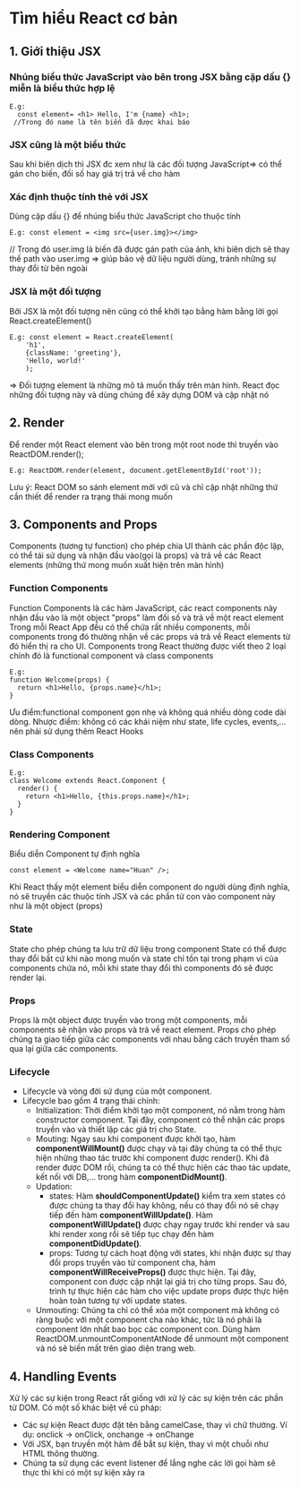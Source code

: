 # Tìm hiểu React cơ bản
## 1. Giới thiệu JSX
### Nhúng biểu thức JavaScript vào bên trong JSX bằng cặp dấu {} miễn là biểu thức hợp lệ
``` 
E.g: 
  const element= <h1> Hello, I'm {name} <h1>;
 //Trong đó name là tên biến đã được khai báo
```	
### JSX cũng là một biểu thức
Sau khi biên dịch thì JSX đc xem như là các đối tượng JavaScript=> có thể gán cho biến, đối số hay giá trị trả về cho hàm
### Xác định thuộc tính thẻ  với JSX
Dùng cặp dấu {} để nhúng biểu thức JavaScript cho thuộc tính
```
E.g: const element = <img src={user.img}></img>
```
// Trong đó user.img là biến đã được gán path của ảnh, khi biên dịch sẽ thay thế path vào user.img
=> giúp bảo vệ dữ liệu người dùng, tránh những sự thay đổi từ bên ngoài
### JSX là một đối tượng
Bởi JSX là một đối tượng nên cũng có thể khởi tạo bằng hàm bằng lời gọi React.createElement()
```
E.g: const element = React.createElement(
    'h1',
    {className: 'greeting'},
    'Hello, world!'
    );
```
=> Đối tượng element là những mô tả muốn thấy trên màn hình. React đọc những đối tượng này và dùng chúng để xây dựng
DOM và cập nhật nó
## 2. Render
Để render một React element vào bên trong một root node thì truyền vào ReactDOM.render();
```
E.g: ReactDOM.render(element, document.getElementById('root'));
```
Lưu ý: React DOM so sánh element mới với cũ và chỉ cập nhật những thứ cần thiết để render ra trạng thái mong muốn
## 3. Components and Props
Components (tương tự function) cho phép chia UI thành các phần độc lập, có thể tái sử dụng và nhận đầu vào(gọi là props) và trả về các React elements (những thứ mong muốn xuất hiện trên màn hình)

### Function Components
Function Components là các hàm JavaScript, các react components này nhận đầu vào là một object "props" làm đối số và trả về một react element
Trong mỗi React App đều có thể chứa rất nhiều components, mỗi components trong đó thường nhận về các props và trả về React elements từ đó hiển thị ra cho UI. Components trong React thường được viết theo 2 loại chính đó là functional component và class components
```
E.g: 
function Welcome(props) {
  return <h1>Hello, {props.name}</h1>;
}
```
Ưu điểm:functional component gọn nhẹ và không quá nhiều dòng code dài dòng.
Nhược điểm: không có các khái niệm như state, life cycles, events,... nên phải sử dụng thêm React Hooks	
### Class Components
```
E.g:
class Welcome extends React.Component {
  render() {
    return <h1>Hello, {this.props.name}</h1>;
  }
}
```
### Rendering Component
Biểu diễn Component tự định nghĩa
```
const element = <Welcome name="Huan" />;
```
Khi React thấy một element biểu  diễn component do người dùng định nghĩa, nó sẽ truyền các thuộc tính JSX và các phần tử con vào component này như là một object (props)
### State
State cho phép chúng ta lưu trữ dữ liệu trong component
State có thể được thay đổi bất cứ khi nào mong muốn và  state chỉ tồn tại trong phạm vi của components chứa nó, mỗi khi state thay đổi thì components đó sẽ được render lại.
### Props
Props là một object được truyền vào trong một components, mỗi components sẽ nhận vào props và trả về react element.
Props cho phép chúng ta giao tiếp giữa các components với nhau bằng cách truyền tham số qua lại giữa các components.
### Lifecycle
- Lifecycle và vòng đời sử dụng của một component.
- Lifecycle bao gồm 4 trạng thái chính:
  + Initialization:  Thời điểm khởi tạo một component, nó nằm trong hàm constructor component. Tại đây, component có thể nhận các props truyền vào và thiết lập các giá trị cho State.
  + Mouting: Ngay sau khi component được khởi tạo, hàm **componentWillMount()** được chạy và tại đây chúng ta có thể thực hiện những thao tác trước khi component được render(). Khi đã render được DOM rồi, chúng ta có thể thực hiện các thao tác update, kết nối với DB,... trong hàm **componentDidMount()**.
  + Updation:
    - states: Hàm **shouldComponentUpdate()** kiểm tra xem states có được chúng ta thay đổi hay không, nếu có thay đổi nó sẽ chạy tiếp đến hàm **componentWillUpdate()**. Hàm **componentWillUpdate()** được chạy ngay trước khi render và sau khi render xong rồi sẽ tiếp tục chạy đến hàm **componentDidUpdate()**. 
    -  props: Tương tự cách hoạt động với states, khi nhận được sự thay đổi props truyền vào từ component cha, hàm **componentWillReceiveProps()** được thực hiện. Tại đây, component con được cập nhật lại giá trị cho từng props. Sau đó, trình tự thực hiện các hàm cho việc update props được thực hiện hoàn toàn tương tự với update states.
  + Unmouting:  Chúng ta chỉ có thể xóa một component mà không có ràng buộc với một component cha nào khác, tức là nó phải là component lớn nhất bao bọc các component con.  Dùng hàm ReactDOM.unmountComponentAtNode để unmount một component và nó sẽ biến mất trên giao diện trang web.
## 4. Handling Events
Xử lý các sự kiện trong React rất giống với xử lý các sự kiện trên các phần tử DOM. Có một số khác biệt về cú pháp:
 + Các sự kiện React được đặt tên bằng camelCase, thay vì chữ thường. Ví dụ: onclick -> onClick, onchange -> onChange
 + Với JSX, bạn truyền một hàm để bắt sự kiện, thay vì một chuỗi như HTML thông thường.
 + Chúng ta sử dụng các event listener để lắng nghe các lời gọi hàm sẽ thực thi khi có một sự kiện xảy ra
